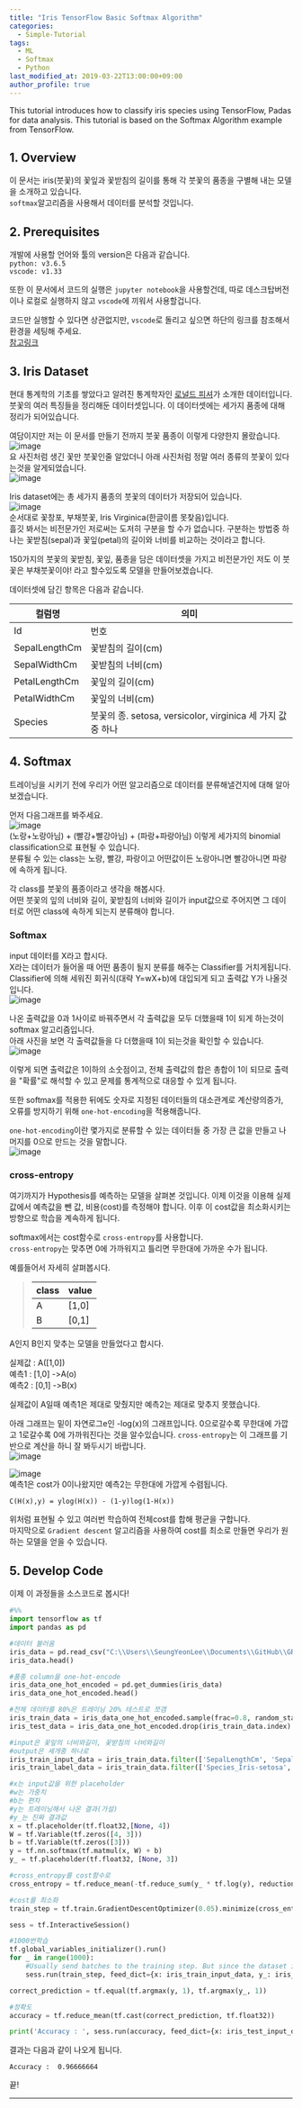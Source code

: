 ```yaml
---
title: "Iris TensorFlow Basic Softmax Algorithm"
categories: 
  - Simple-Tutorial
tags:
  - ML
  - Softmax
  - Python
last_modified_at: 2019-03-22T13:00:00+09:00
author_profile: true
---
```


This tutorial introduces how to classify iris species using TensorFlow, Padas for data analysis. This tutorial is based on the Softmax Algorithm example from TensorFlow.  

## 1. Overview

이 문서는 iris(붓꽃)의 꽃잎과 꽃받침의 길이를 통해 각 붓꽃의 품종을 구별해 내는 모델을 소개하고 있습니다.  
`softmax`알고리즘을 사용해서 데이터를 분석할 것입니다.    

## 2. Prerequisites

개발에 사용할 언어와 툴의 version은 다음과 같습니다.  
`python: v3.6.5`  
`vscode: v1.33`  

또한 이 문서에서 코드의 실행은 `jupyter notebook`을 사용할건데, 따로 데스크탑버전이나 로컬로 실행하지 않고 `vscode`에 끼워서 사용할겁니다.  

코드만 실행할 수 있다면 상관없지만, `vscode`로 돌리고 싶으면 하단의 링크를 참조해서 환경을 세팅해 주세요.  
[참고링크](https://code.visualstudio.com/docs/python/jupyter-support)  

## 3. Iris Dataset
현대 통계학의 기초를 쌓았다고 알려진 통계학자인 [로널드 피셔](https://ko.wikipedia.org/wiki/%EB%A1%9C%EB%84%90%EB%93%9C_%ED%94%BC%EC%85%94)가 소개한 데이터입니다.   
붓꽃의 여러 특징들을 정리해둔 데이터셋입니다. 이 데이터셋에는 세가지 품종에 대해 정리가 되어있습니다.  

여담이지만 저는 이 문서를 만들기 전까지 붓꽃 품종이 이렇게 다양한지 몰랐습니다.   
![image](https://user-images.githubusercontent.com/15958325/56006054-5cd68a00-5d0e-11e9-8970-3cfb36cbdef7.png)  
요 사진처럼 생긴 꽃만 붓꽃인줄 알았더니 아래 사진처럼 정말 여러 종류의 붓꽃이 있다는것을 알게되었습니다.  
![image](https://user-images.githubusercontent.com/15958325/56006198-e5552a80-5d0e-11e9-9533-acf14a910fdf.png)

Iris dataset에는 총 세가지 품종의 붓꽃의 데이터가 저장되어 있습니다.  
![image](https://user-images.githubusercontent.com/15958325/56006707-f69f3680-5d10-11e9-8609-25ba5034607e.png)  
순서대로 꽃창포, 부채붓꽃, Iris Virginica(한글이름 못찾음)입니다.  
흘깃 봐서는 비전문가인 저로써는 도저히 구분을 할 수가 없습니다. 구분하는 방법중 하나는 꽃받침(sepal)과 꽃잎(petal)의 길이와 너비를 비교하는 것이라고 합니다.  

150가지의 붓꽃의 꽃받침, 꽃잎, 품종을 담은 데이터셋을 가지고 비전문가인 저도 이 붓꽃은 부채붓꽃이야! 라고 할수있도록 모델을 만들어보겠습니다.  

데이터셋에 담긴 항목은 다음과 같습니다.  

컬럼명|의미
------|------
Id|번호
SepalLengthCm|꽃받침의 길이(cm)
SepalWidthCm|꽃받침의 너비(cm)
PetalLengthCm|꽃잎의 길이(cm)
PetalWidthCm|꽃잎의 너비(cm)
Species|붓꽃의 종. setosa, versicolor, virginica 세 가지 값 중 하나

## 4. Softmax
트레이닝을 시키기 전에 우리가 어떤 알고리즘으로 데이터를 분류해낼건지에 대해 알아보겠습니다.  

먼저 다음그래프를 봐주세요.  
![image](https://user-images.githubusercontent.com/15958325/56012894-60c3d580-5d29-11e9-8afc-091f004befef.png)  
(노랑+노랑아님) + (빨강+빨강아님) + (파랑+파랑아님) 이렇게 세가지의 binomial classification으로 표현될 수 있습니다.  
분류될 수 있는 class는 노랑, 빨강, 파랑이고 어떤값이든 노랑아니면 빨강아니면 파랑에 속하게 됩니다.  

각 class를 붓꽃의 품종이라고 생각을 해봅시다.  
어떤 붓꽃의 잎의 너비와 길이, 꽃받침의 너비와 길이가 input값으로 주어지면 그 데이터로 어떤 class에 속하게 되는지 분류해야 합니다.  

### Softmax 
input 데이터를 X라고 합시다.  
X라는 데이터가 들어올 때 어떤 품종이 될지 분류를 해주는 Classifier를 거치게됩니다. Classifier에 의해 세워진 회귀식(대략 Y=wX+b)에 대입되게 되고 출력값 Y가 나올것입니다.  
![image](https://user-images.githubusercontent.com/15958325/56019233-15b4bd00-5d3f-11e9-9631-1fef6cf038d1.png) 

나온 출력값을 0과 1사이로 바꿔주면서 각 출력값을 모두 더했을때 1이 되게 하는것이 softmax 알고리즘입니다.  
아래 사진을 보면 각 출력값들을 다 더했을때 1이 되는것을 확인할 수 있습니다.  
![image](https://user-images.githubusercontent.com/15958325/56019540-dcc91800-5d3f-11e9-868d-5fc91676b8ff.png)  

이렇게 되면 출력값은 1이하의 소숫점이고, 전체 출력값의 합은 총합이 1이 되므로 출력을 "확률"로 해석할 수 있고 문제를 통계적으로 대응할 수 있게 됩니다.  

또한 softmax를 적용한 뒤에도 숫자로 지정된 데이터들의 대소관계로 계산량의증가, 오류를 방지하기 위해 `one-hot-encoding`을 적용해줍니다.  

`one-hot-encoding`이란 몇가지로 분류할 수 있는 데이터들 중 가장 큰 값을 만들고 나머지를 0으로 만드는 것을 말합니다.  
![image](https://user-images.githubusercontent.com/15958325/56019890-cbccd680-5d40-11e9-8982-4c040a8105b3.png)  


### cross-entropy

여기까지가 Hypothesis를 예측하는 모델을 살펴본 것입니다. 이제 이것을 이용해 실제값에서 예측값을 뺀 값, 비용(cost)를 측정해야 합니다. 이후 이 cost값을 최소화시키는 방향으로 학습을 계속하게 됩니다.  

softmax에서는 cost함수로 `cross-entropy`를 사용합니다.  
`cross-entropy`는 맞추면 0에 가까워지고 틀리면 무한대에 가까운 수가 됩니다.  

예를들어서 자세히 살펴봅시다.  

>class|value
>-----|------
>A|[1,0]
>B|[0,1]  

A인지 B인지 맞추는 모델을 만들었다고 합시다.  

실제값 : A([1,0])  
예측1 : [1,0]  ->A(o)       
예측2 : [0,1]  ->B(x)   

실제값이 A일때 예측1은 제대로 맞췄지만 예측2는 제대로 맞추지 못했습니다.    

아래 그래프는 밑이 자연로그e인 -log(x)의 그래프입니다. 0으로갈수록 무한대에 가깝고 1로갈수록 0에 가까워진다는 것을 알수있습니다. `cross-entropy`는 이 그래프를 기반으로 계산을 하니 잘 봐두시기 바랍니다.  
![image](https://user-images.githubusercontent.com/15958325/56021159-b3aa8680-5d43-11e9-9f32-d9952d5b2a0c.png)  

![image](https://user-images.githubusercontent.com/15958325/56021966-a8f0f100-5d45-11e9-9284-40da1cfc24ca.png)  
예측1은 cost가 0이나왔지만 예측2는 무한대에 가깝게 수렴됩니다.  

~~~
C(H(x),y) = ylog(H(x)) - (1-y)log(1-H(x))  
~~~
위처럼 표현될 수 있고 여러번 학습하여 전체cost를 합해 평균을 구합니다.  
마지막으로 `Gradient descent` 알고리즘을 사용하여 cost를 최소로 만들면 우리가 원하는 모델을 얻을 수 있습니다.  

## 5. Develop Code

이제 이 과정들을 소스코드로 봅시다!  

~~~py
#%%
import tensorflow as tf 
import pandas as pd 

#데이터 불러옴
iris_data = pd.read_csv("C:\\Users\\SeungYeonLee\\Documents\\GitHub\\GRuuuuu.github.io\\assets\\resources\\simple-tutorial\\ML03\\data\\Iris.csv")
iris_data.head()

#품종 column을 one-hot-encode
iris_data_one_hot_encoded = pd.get_dummies(iris_data)
iris_data_one_hot_encoded.head()

#전체 데이터를 80%은 트레이닝 20% 테스트로 쪼갬
iris_train_data = iris_data_one_hot_encoded.sample(frac=0.8, random_state=200)
iris_test_data = iris_data_one_hot_encoded.drop(iris_train_data.index)

#input은 꽃잎의 너비와길이, 꽃받침의 너비와길이
#output은 세개중 하나로
iris_train_input_data = iris_train_data.filter(['SepalLengthCm', 'SepalWidthCm', 'PetalLengthCm', 'PetalWidthCm'])
iris_train_label_data = iris_train_data.filter(['Species_Iris-setosa', 'Species_Iris-versicolor', 'Species_Iris-virginica'])

#x는 input값을 위한 placeholder
#w는 가중치
#b는 편차
#y는 트레이닝해서 나온 결과(가설)
#y_는 진짜 결과값
x = tf.placeholder(tf.float32,[None, 4])
W = tf.Variable(tf.zeros([4, 3]))
b = tf.Variable(tf.zeros([3]))
y = tf.nn.softmax(tf.matmul(x, W) + b)
y_ = tf.placeholder(tf.float32, [None, 3])

#cross_entropy를 cost함수로
cross_entropy = tf.reduce_mean(-tf.reduce_sum(y_ * tf.log(y), reduction_indices=[1]))

#cost를 최소화
train_step = tf.train.GradientDescentOptimizer(0.05).minimize(cross_entropy)

sess = tf.InteractiveSession()

#1000번학습
tf.global_variables_initializer().run()
for _ in range(1000):
    #Usually send batches to the training step. But since the dataset is small sending all
    sess.run(train_step, feed_dict={x: iris_train_input_data, y_: iris_train_label_data})

correct_prediction = tf.equal(tf.argmax(y, 1), tf.argmax(y_, 1))

#정확도
accuracy = tf.reduce_mean(tf.cast(correct_prediction, tf.float32))

print('Accuracy : ', sess.run(accuracy, feed_dict={x: iris_test_input_data, y_: iris_test_label_data}))
~~~

결과는 다음과 같이 나오게 됩니다.  
~~~
Accuracy :  0.96666664
~~~  

끝!


----
